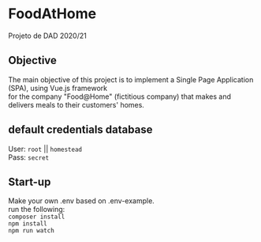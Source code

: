 # FoodAtHome  
Projeto de DAD 2020/21  

## Objective
The main objective of this project is to implement a Single Page Application (SPA), using Vue.js framework    
for the company "Food@Home" (fictitious company) that makes and delivers meals to their customers' homes.  

## default credentials database
User: ``root`` || ``homestead``   
Pass: ``secret``  

## Start-up  
Make your own .env based on .env-example.  
run the following:  
``composer install``  
``npm install``  
``npm run watch``  




